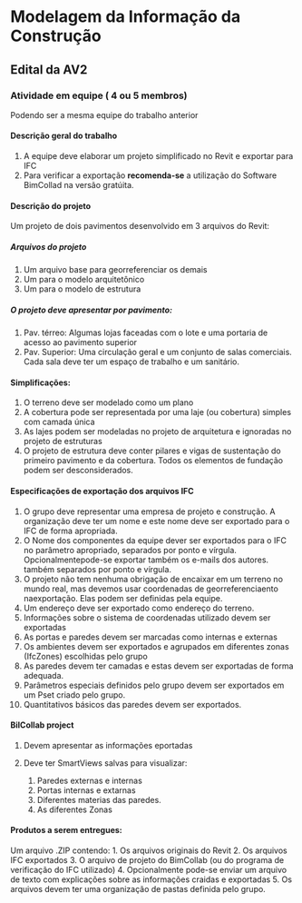 # Modelagem da Informação da Construção

## Edital da AV2


### Atividade em equipe ( 4 ou 5 membros)

Podendo ser a mesma equipe do trabalho anterior

#### Descrição geral do trabalho

1. A equipe deve elaborar um projeto simplificado no Revit e exportar para IFC
2. Para verificar a exportação **recomenda-se** a utilização do Software BimCollad na versão gratúita.

#### Descrição do projeto

Um projeto de dois pavimentos desenvolvido em 3 arquivos do Revit:

##### Arquivos do projeto
1. Um arquivo base para georreferenciar os demais
1. Um para o modelo arquitetônico
2. Um para o modelo de estrutura
   
##### O projeto deve apresentar por pavimento:
1. Pav. térreo: Algumas lojas faceadas com o lote e uma portaria de acesso ao pavimento superior
2. Pav. Superior: Uma circulação geral e um conjunto de salas comerciais. Cada sala deve ter um espaço de trabalho e um sanitário.

#### Simplificações:
1. O terreno deve ser modelado como um plano
2. A cobertura pode ser representada por uma laje (ou cobertura) simples com camada única
3. As lajes podem ser modeladas no projeto de arquitetura e ignoradas no projeto de estruturas
4. O projeto de estrutura deve conter pilares e vigas de sustentação do primeiro pavimento e da cobertura. Todos os elementos de fundação podem ser desconsiderados.

#### Especificações de exportação dos arquivos IFC
1. O grupo deve representar uma empresa de projeto e construção. A organização deve ter um nome e este nome deve ser exportado para o IFC de forma apropriada.
1. O Nome dos componentes da equipe dever ser exportados para o IFC no parâmetro apropriado, separados por ponto e vírgula. Opcionalmentepode-se exportar também os e-mails dos autores. também separados por ponto e vírgula.
1. O projeto não tem nenhuma obrigação de encaixar em um terreno no mundo real, mas devemos usar coordenadas de georreferenciaento naexportação. Elas podem ser definidas pela equipe.
1. Um endereço deve ser exportado como endereço do terreno.
2. Informações sobre o sistema de coordenadas utilizado devem ser exportadas
3. As portas e paredes devem ser marcadas como internas e externas
4. Os ambientes devem ser exportados e agrupados em diferentes zonas (IfcZones) escolhidas pelo grupo
5. As paredes devem ter camadas e estas devem ser exportadas de forma adequada.
6. Parâmetros especiais definidos pelo grupo devem ser exportados em um Pset criado pelo grupo.
7. Quantitativos básicos das paredes devem ser exportados.

#### BilCollab project
1. Devem apresentar as informações eportadas

1. Deve ter SmartViews salvas para visualizar:
   1. Paredes externas e internas
   2. Portas internas e extarnas
   3. Diferentes materias das paredes.
   4. As diferentes Zonas

    

#### Produtos a serem entregues:

Um arquivo .ZIP contendo:
    1. Os arquivos originais do Revit
    2. Os arquivos IFC exportados
    3. O arquivo de projeto do BimCollab (ou do programa de verificação do IFC utilizado)
    4. Opcionalmente pode-se enviar um arquivo de texto com explicações sobre as informações craidas e exportadas
    5. Os arquivos devem ter uma organização de pastas definida pelo grupo.


